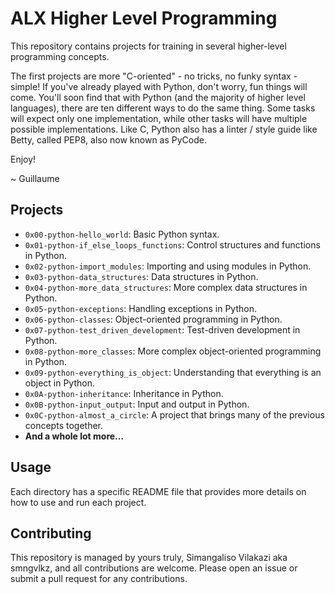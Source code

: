 # ALX Higher Level Programming

This repository contains projects for training in several higher-level programming concepts.

The first projects are more "C-oriented" - no tricks, no funky syntax - simple!
If you've already played with Python, don't worry, fun things will come.
You'll soon find that with Python (and the majority of higher level languages), there are ten different ways to do the same thing. Some tasks will expect only one implementation, while other tasks will have multiple possible implementations.
Like C, Python also has a linter / style guide like Betty, called PEP8, also now known as PyCode.

Enjoy!

~ Guillaume

## Projects

- `0x00-python-hello_world`: Basic Python syntax.
- `0x01-python-if_else_loops_functions`: Control structures and functions in Python.
- `0x02-python-import_modules`: Importing and using modules in Python.
- `0x03-python-data_structures`: Data structures in Python.
- `0x04-python-more_data_structures`: More complex data structures in Python.
- `0x05-python-exceptions`: Handling exceptions in Python.
- `0x06-python-classes`: Object-oriented programming in Python.
- `0x07-python-test_driven_development`: Test-driven development in Python.
- `0x08-python-more_classes`: More complex object-oriented programming in Python.
- `0x09-python-everything_is_object`: Understanding that everything is an object in Python.
- `0x0A-python-inheritance`: Inheritance in Python.
- `0x0B-python-input_output`: Input and output in Python.
- `0x0C-python-almost_a_circle`: A project that brings many of the previous concepts together.
- **And a whole lot more...**

## Usage

Each directory has a specific README file that provides more details on how to use and run each project.

## Contributing

This repository is managed by yours truly, Simangaliso Vilakazi aka smngvlkz, and all contributions are welcome. Please open an issue or submit a pull request for any contributions.
